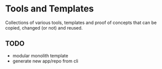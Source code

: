 # Tools and Templates

Collections of various tools, templates and proof of concepts that can be copied, changed (or not) and reused.

## TODO
* modular monolith template
* generate new app/repo from cli